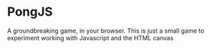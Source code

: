 # PongJS

A groundbreaking game, in your browser.
This is just a small game to experiment working with Javascript and the HTML canvas
